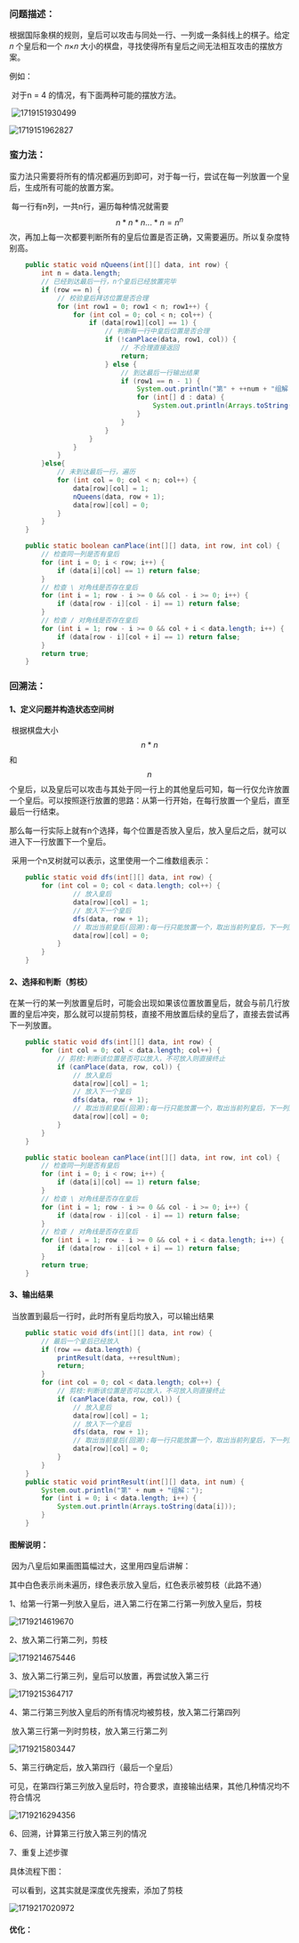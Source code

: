 ### 问题描述：

​	根据国际象棋的规则，皇后可以攻击与同处一行、一列或一条斜线上的棋子。给定 𝑛 个皇后和一个 𝑛×𝑛 大小的棋盘，寻找使得所有皇后之间无法相互攻击的摆放方案。

例如：

​	对于n = 4 的情况，有下面两种可能的摆放方法。

​	![1719151930499](images/N皇后/1719151930499.png)

![1719151962827](images/N皇后/1719151962827.png)

### 蛮力法：

​	蛮力法只需要将所有的情况都遍历到即可，对于每一行，尝试在每一列放置一个皇后，生成所有可能的放置方案。

​	每一行有n列，一共n行，遍历每种情况就需要$$n*n*n...*n = n^n$$次，再加上每一次都要判断所有的皇后位置是否正确，又需要遍历。所以复杂度特别高。

~~~ java
    public static void nQueens(int[][] data, int row) {
        int n = data.length;
        // 已经到达最后一行，n个皇后已经放置完毕
        if (row == n) {
            // 校验皇后拜访位置是否合理
            for (int row1 = 0; row1 < n; row1++) {
                for (int col = 0; col < n; col++) {
                    if (data[row1][col] == 1) {
                        // 判断每一行中皇后位置是否合理
                        if (!canPlace(data, row1, col)) {
                            // 不合理直接返回
                            return;
                        } else {
                            // 到达最后一行输出结果
                            if (row1 == n - 1) {
                                System.out.println("第" + ++num + "组解：");
                                for (int[] d : data) {
                                    System.out.println(Arrays.toString(d));
                                }
                            }
                        }
                    }
                }
            }
        }else{
            // 未到达最后一行，遍历
            for (int col = 0; col < n; col++) {
                data[row][col] = 1;
                nQueens(data, row + 1);
                data[row][col] = 0;
            }
        }
    }

    public static boolean canPlace(int[][] data, int row, int col) {
        // 检查同一列是否有皇后
        for (int i = 0; i < row; i++) {
            if (data[i][col] == 1) return false;
        }
        // 检查 \ 对角线是否存在皇后
        for (int i = 1; row - i >= 0 && col - i >= 0; i++) {
            if (data[row - i][col - i] == 1) return false;
        }
        // 检查 / 对角线是否存在皇后
        for (int i = 1; row - i >= 0 && col + i < data.length; i++) {
            if (data[row - i][col + i] == 1) return false;
        }
        return true;
    }
~~~



### 回溯法：

#### 1、定义问题并构造状态空间树

​	根据棋盘大小$$n*n$$和$$n$$个皇后，以及皇后可以攻击与其处于同一行上的其他皇后可知，每一行仅允许放置一个皇后。可以按照逐行放置的思路：从第一行开始，在每行放置一个皇后，直至最后一行结束。

​	那么每一行实际上就有n个选择，每个位置是否放入皇后，放入皇后之后，就可以进入下一行放置下一个皇后。

​	采用一个n叉树就可以表示，这里使用一个二维数组表示：

~~~ java
    public static void dfs(int[][] data, int row) {
        for (int col = 0; col < data.length; col++) {
                // 放入皇后
                data[row][col] = 1;
                // 放入下一个皇后
                dfs(data, row + 1);
                // 取出当前皇后(回溯):每一行只能放置一个，取出当前列皇后，下一列放入
                data[row][col] = 0;
            }
        }
    }
~~~

#### 2、选择和判断（剪枝）

​	在某一行的某一列放置皇后时，可能会出现如果该位置放置皇后，就会与前几行放置的皇后冲突，那么就可以提前剪枝，直接不用放置后续的皇后了，直接去尝试再下一列放置。

~~~ java
	public static void dfs(int[][] data, int row) {
        for (int col = 0; col < data.length; col++) {
            // 剪枝:判断该位置是否可以放入，不可放入则直接终止
            if (canPlace(data, row, col)) {
                // 放入皇后
                data[row][col] = 1;
                // 放入下一个皇后
                dfs(data, row + 1);
                // 取出当前皇后(回溯):每一行只能放置一个，取出当前列皇后，下一列放入
                data[row][col] = 0;
            }
        }
    }

	public static boolean canPlace(int[][] data, int row, int col) {
        // 检查同一列是否有皇后
        for (int i = 0; i < row; i++) {
            if (data[i][col] == 1) return false;
        }
        // 检查 \ 对角线是否存在皇后
        for (int i = 1; row - i >= 0 && col - i >= 0; i++) {
            if (data[row - i][col - i] == 1) return false;
        }
        // 检查 / 对角线是否存在皇后
        for (int i = 1; row - i >= 0 && col + i < data.length; i++) {
            if (data[row - i][col + i] == 1) return false;
        }
        return true;
    }
~~~

#### 3、输出结果

​	当放置到最后一行时，此时所有皇后均放入，可以输出结果

~~~ java
	public static void dfs(int[][] data, int row) {
        // 最后一个皇后已经放入
        if (row == data.length) {
            printResult(data, ++resultNum);
            return;
        }
        for (int col = 0; col < data.length; col++) {
            // 剪枝:判断该位置是否可以放入，不可放入则直接终止
            if (canPlace(data, row, col)) {
                // 放入皇后
                data[row][col] = 1;
                // 放入下一个皇后
                dfs(data, row + 1);
                // 取出当前皇后(回溯):每一行只能放置一个，取出当前列皇后，下一列放入
                data[row][col] = 0;
            }
        }
    }
	public static void printResult(int[][] data, int num) {
        System.out.println("第" + num + "组解：");
        for (int i = 0; i < data.length; i++) {
            System.out.println(Arrays.toString(data[i]));
        }
    }
~~~

#### 图解说明：

​	因为八皇后如果画图篇幅过大，这里用四皇后讲解：

​	其中白色表示尚未遍历，绿色表示放入皇后，红色表示被剪枝（此路不通）

1、给第一行第一列放入皇后，进入第二行在第二行第一列放入皇后，剪枝

![1719214619670](images/N皇后/1719214619670.png)

2、放入第二行第二列，剪枝

![1719214675446](images/N皇后/1719214675446.png)

3、放入第二行第三列，皇后可以放置，再尝试放入第三行

![1719215364717](images/N皇后/1719215364717.png)

4、第二行第三列放入皇后的所有情况均被剪枝，放入第二行第四列

​	放入第三行第一列时剪枝，放入第三行第二列

![1719215803447](images/N皇后/1719215803447.png)

5、第三行确定后，放入第四行（最后一个皇后）

​	可见，在第四行第三列放入皇后时，符合要求，直接输出结果，其他几种情况均不符合情况

![1719216294356](images/N皇后/1719216294356.png)

6、回溯，计算第三行放入第三列的情况

7、重复上述步骤

具体流程下图：

​	可以看到，这其实就是深度优先搜索，添加了剪枝

![1719217020972](images/N皇后/1719217020972.png)

#### 优化：

​	


